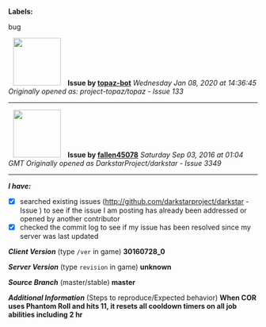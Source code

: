 **Labels:**

bug



<a href="https://github.com/topaz-bot"><img src="https://avatars3.githubusercontent.com/u/59651103?v=4" width="96" height="96" hspace="10"></img></a> **Issue by [topaz-bot](https://github.com/topaz-bot)**
_Wednesday Jan 08, 2020 at 14:36:45_
_Originally opened as: project-topaz/topaz - Issue 133_

----

<a href="https://github.com/fallen45078"><img src="https://avatars0.githubusercontent.com/u/12643485?v=4"  width="96" height="96" hspace="10"></img></a> **Issue by [fallen45078](https://github.com/fallen45078)**
_Saturday Sep 03, 2016 at 01:04 GMT_
_Originally opened as DarkstarProject/darkstar - Issue 3349_

----

**_I have:_**
- [x] searched existing issues (http://github.com/darkstarproject/darkstar - Issue ) to see if the issue I am posting has already been addressed or opened by another contributor
- [x] checked the commit log to see if my issue has been resolved since my server was last updated

**_Client Version_** (type `/ver` in game) **30160728_0**

**_Server Version_** (type `revision` in game) **unknown**

**_Source Branch_** (master/stable) **master**

**_Additional Information_** (Steps to reproduce/Expected behavior) **When COR uses Phantom Roll and hits 11, it resets all cooldown timers on all job abilities including 2 hr**


